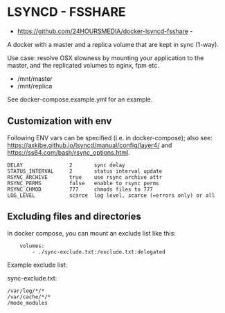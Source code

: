 # LSYNCD - FSSHARE

- https://github.com/24HOURSMEDIA/docker-lsyncd-fsshare -

A docker with a master and a replica volume that are kept in sync (1-way).

Use case: resolve OSX slowness by mounting your application to the master,
and the replicated volumes to nginx, fpm etc.

* /mnt/master
* /mnt/replica

See docker-compose.example.yml for an example.

## Customization with env 

Following ENV vars can be specified (i.e. in docker-compose);
also see: https://axkibe.github.io/lsyncd/manual/config/layer4/ and
https://ss64.com/bash/rsync_options.html.


    DELAY               2       sync delay
    STATUS_INTERVAL     2       status interval update
    RSYNC_ARCHIVE       true    use rsync archive attr
    RSYNC_PERMS         false   enable to rsync perms
    RSYNC_CHMOD         777     chmods files to 777
    LOG_LEVEL           scarce  log level, scarce (=errors only) or all

## Excluding files and directories

In docker compose, you can mount an exclude list like this:

        volumes:
            - ./sync-exclude.txt:/exclude.txt:delegated
            
Example exclude list:

sync-exclude.txt:
```
/var/log/*/*
/var/cache/*/*
/mode_modules
```           
 